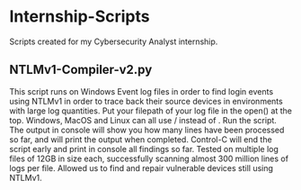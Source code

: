 # Internship-Scripts
Scripts created for my Cybersecurity Analyst internship. 

## NTLMv1-Compiler-v2.py
This script runs on Windows Event log files in order to find login events using NTLMv1 in order to trace back their source devices in environments with large log quantities. 
Put your filepath of your log file in the open() at the top. Windows, MacOS and Linux can all use / instead of \. 
Run the script. The output in console will show you how many lines have been processed so far, and will print the output when completed. Control-C will end the script early and print in console all findings so far. 
Tested on multiple log files of 12GB in size each, successfully scanning almost 300 million lines of logs per file. Allowed us to find and repair vulnerable devices still using NTLMv1.  
